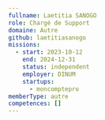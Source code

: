 ```yaml
---
fullname: Laetitia SANOGO
role: Chargé de Support
domaine: Autre
github: laetitiasanogo
missions:
  - start: 2023-10-12
    end: 2024-12-31
    status: independent
    employer: DINUM
    startups:
      - moncomptepro
memberType: autre
competences: []
---
```

